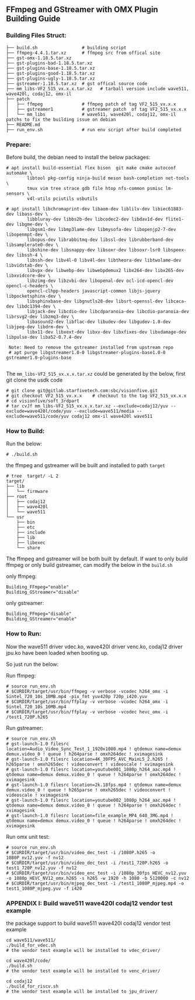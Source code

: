 

## FFmpeg and GStreamer with OMX Plugin Building Guide



### Building Files Struct:

```
├── build.sh                 # building script
├── ffmpeg-4.4.1.tar.xz      # ffmpeg src from offical site
├── gst-omx-1.18.5.tar.xz    
├── gst-plugins-bad-1.18.5.tar.xz
├── gst-plugins-base-1.18.5.tar.xz
├── gst-plugins-good-1.18.5.tar.xz
├── gst-plugins-ugly-1.18.5.tar.xz
├── gstreamer-1.18.5.tar.xz  # gst offical source code
├── mm_libs-VF2_515_vx.x.x.tar.xz   # tarball version include wave511, wave420l, codaj12, omx-il
├── patch
│   ├── ffmpeg               # ffmpeg patch of tag VF2_515_vx.x.x
│   ├── gstreamer1           # gstreamer patch  of tag VF2_515_vx.x.x
│   └── mm_libs              # wave511, wave420l, codaj12, omx-il patchs to fix the building issue on debian
├── README.md
├── run_env.sh               # run env script after build completed

```

### Prepare:

Before build, the debian need to install the below packages:

```
# apt install build-essential flex bison  git make cmake autoconf automake \
        libtool pkg-config ninja-build meson bash-completion net-tools \
        tmux vim tree strace gdb file htop nfs-common psmisc lm-sensors \
        v4l-utils pciutils usbutils

# apt install libchromaprint-dev libaom-dev liblilv-dev libiec61883-dev libass-dev \
        libbluray-dev libbs2b-dev libcodec2-dev libdav1d-dev flite1-dev libgme-dev \
        libgsm1-dev libmp3lame-dev libmysofa-dev libopenjp2-7-dev libopenmpt-dev \
        libopus-dev librabbitmq-dev libssl-dev librubberband-dev libsamplerate0-dev \
        libshine-dev libsnappy-dev libsoxr-dev libsoxr-lsr0 libspeex-dev libssh-4 \
        libssh-dev libv4l-0 libv4l-dev libtheora-dev libtwolame-dev libvidstab-dev \
        libvpx-dev libwebp-dev libwebpdemux2 libx264-dev libx265-dev libxvidcore-dev \
        libzimg-dev libzvbi-dev libopenal-dev ocl-icd-opencl-dev opencl-c-headers \
        opencl-clhpp-headers javascript-common libjs-jquery libpocketsphinx-dev \
        libsphinxbase-dev libgnutls28-dev libsrt-openssl-dev libcaca-dev libdc1394-dev \
        libjack-dev libcdio-dev libcdparanoia-dev libcdio-paranoia-dev librsvg2-dev libzmq3-dev \
        libasound2-dev libflac-dev libudev-dev libgudev-1.0-dev libjpeg-dev libdrm-dev \
        libx11-dev libxext-dev libxv-dev libxfixes-dev libxdamage-dev libpulse-dev liba52-0.7.4-dev
 
 Note: Need to remove the gstreamer installed from upstream repo
 # apt purge libgstreamer1.0-0 libgstreamer-plugins-base1.0-0 gstreamer1.0-plugins-base
 
```

The `mm_libs-VF2_515_vx.x.x.tar.xz` could be generated by the below, first git clone the usdk code

```
# git clone git@gitlab.starfivetech.com:sbc/visionfive.git
# git checkout VF2_515_vx.x.x    # checkout to the tag VF2_515_vx.x.x
# cd visionfive/soft_3rdpart
# tar cvJf mm_libs-VF2_515_vx.x.x.tar.xz --exclude=codaj12/yuv --exclude=wave420l/code/yuv --exclude=wave511/media --exclude=wave511/code/yuv codaj12 omx-il wave420l wave511
```

### How to Build:

Run the below:

```
# ./build.sh
```

the ffmpeg and gstreamer will be built and installed to path `target`

```
# tree  target/ -L 2
target/
├── lib
│   └── firmware
├── root
│   ├── codaj12
│   ├── wave420l
│   └── wave511
└── usr
    ├── bin
    ├── etc
    ├── include
    ├── lib
    ├── libexec
    └── share
```

The ffmpeg and gstreamer will be both built by default. If want to only build ffmpeg or only build gstreamer, can modify the below in the `build.sh`

only ffmpeg:

```
Building_FFmpeg="enable"
Building_GStreamer="disable"
```

only gstreamer:

```
Building_FFmpeg="disable"
Building_GStreamer="enable"
```

### How to Run:

Now the wave511 driver vdec.ko, wave420l driver venc.ko, codaj12 driver jpu.ko have been loaded when booting up. 

So just run the below:

Run ffmpeg:

```
# source run_env.sh
# $CURDIR/target/usr/bin/ffmpeg -v verbose -vcodec h264_omx -i Sintel_720_10s_10MB.mp4 -pix_fmt yuv420p 720p_i420.yuv
# $CURDIR/target/usr/bin/ffplay -v verbose -vcodec h264_omx -i Sintel_720_10s_10MB.mp4
# $CURDIR/target/usr/bin/ffplay -v verbose -vcodec hevc_omx -i /test1_720P.h265
```

Run gstreamer:

```
# source run_env.sh
# gst-launch-1.0 filesrc location=Audio_Video_Sync_Test_1_1920x1080.mp4 ! qtdemux name=demux demux.video_0 ! queue ! h264parse ! omxh264dec ! xvimagesink
# gst-launch-1.0 filesrc location=4K_30FPS_AVC_MainL5_2.h265 ! h265parse ! omxh265dec ! videoconvert ! videoscale ! xvimagesink
# gst-launch-1.0 filesrc location=youtube001_1080p_h264_aac.mp4 ! qtdemux name=demux demux.video_0 ! queue ! h264parse ! omxh264dec ! xvimagesink
# gst-launch-1.0 filesrc location=2k.18fps.mp4 ! qtdemux name=demux demux.video_0 ! queue ! h265parse ! omxh265dec ! videoconvert ! videoscale ! xvimagesink
# gst-launch-1.0 filesrc location=youtube002_1080p_h264_aac.mp4 ! qtdemux name=demux demux.video_0 ! queue ! h264parse ! omxh264dec ! xvimagesink
# gst-launch-1.0 filesrc location=file_example_MP4_640_3MG.mp4 ! qtdemux name=demux demux.video_0 ! queue ! h264parse ! omxh264dec ! xvimagesink
```

Run omx unit test:

```
# source run_env.sh
# $CURDIR/target/usr/bin/video_dec_test -i /1080P.h265 -o 1080P_nv12.yuv -f nv12
# $CURDIR/target/usr/bin/video_dec_test -i /test1_720P.h265 -o test1_720P_nv12.yuv -f nv12
# $CURDIR/target/usr/bin/video_enc_test -i /1080p_30fps_HEVC_nv12.yuv -o 1080p_HEVC_NV12_omx.h265 -s h265 -w 1920 -h 1080 -b 5120000 -c nv12
# $CURDIR/target/usr/bin/mjpeg_dec_test -i /test1_1080P_mjpeg.mp4 -o test1_1080P_mjpeg.yuv -f i420
```

### APPENDIX I: Build wave511 wave420l codaj12 vendor test example

the package support to build wave511 wave420l codaj12 vendor test example

```
cd wave511/wave511/
./build_for_vdec.sh
# the vendor test example will be installed to vdec_driver/

cd wave420l/code/
./build.sh
# the vendor test example will be installed to venc_driver/

cd codaj12
./build_for_riscv.sh
# the vendor test example will be installed to jpu_driver/

```



